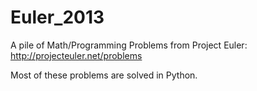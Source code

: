 Euler_2013
==========

A pile of Math/Programming Problems from Project Euler:
http://projecteuler.net/problems

Most of these problems are solved in Python.

